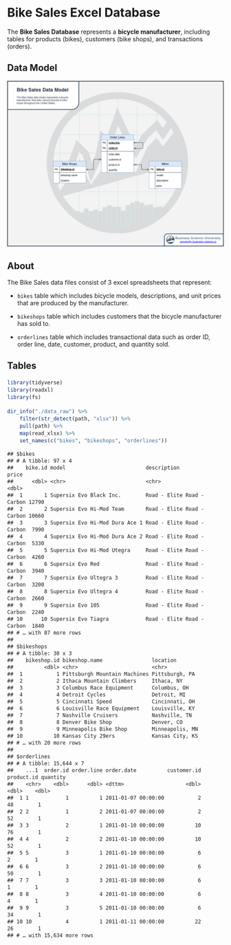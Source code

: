 Bike Sales Excel Database
================

The **Bike Sales Database** represents a **bicycle manufacturer**,
including tables for products (bikes), customers (bike shops), and
transactions (orders).

## Data Model

![](img/bike_sales_data_model.png)<!-- -->

## About

The Bike Sales data files consist of 3 excel spreadsheets that
represent:

  - `bikes` table which includes bicycle models, descriptions, and unit
    prices that are produced by the manufacturer.

  - `bikeshops` table which includes customers that the bicycle
    manufacturer has sold to.

  - `orderlines` table which includes transactional data such as order
    ID, order line, date, customer, product, and quantity sold.

## Tables

``` r
library(tidyverse)
library(readxl)
library(fs)

dir_info("./data_raw") %>%
    filter(str_detect(path, "xlsx")) %>%
    pull(path) %>%
    map(read_xlsx) %>%
    set_names(c("bikes", "bikeshops", "orderlines"))
```

    ## $bikes
    ## # A tibble: 97 x 4
    ##    bike.id model                          description                price
    ##      <dbl> <chr>                          <chr>                      <dbl>
    ##  1       1 Supersix Evo Black Inc.        Road - Elite Road - Carbon 12790
    ##  2       2 Supersix Evo Hi-Mod Team       Road - Elite Road - Carbon 10660
    ##  3       3 Supersix Evo Hi-Mod Dura Ace 1 Road - Elite Road - Carbon  7990
    ##  4       4 Supersix Evo Hi-Mod Dura Ace 2 Road - Elite Road - Carbon  5330
    ##  5       5 Supersix Evo Hi-Mod Utegra     Road - Elite Road - Carbon  4260
    ##  6       6 Supersix Evo Red               Road - Elite Road - Carbon  3940
    ##  7       7 Supersix Evo Ultegra 3         Road - Elite Road - Carbon  3200
    ##  8       8 Supersix Evo Ultegra 4         Road - Elite Road - Carbon  2660
    ##  9       9 Supersix Evo 105               Road - Elite Road - Carbon  2240
    ## 10      10 Supersix Evo Tiagra            Road - Elite Road - Carbon  1840
    ## # … with 87 more rows
    ## 
    ## $bikeshops
    ## # A tibble: 30 x 3
    ##    bikeshop.id bikeshop.name                location       
    ##          <dbl> <chr>                        <chr>          
    ##  1           1 Pittsburgh Mountain Machines Pittsburgh, PA 
    ##  2           2 Ithaca Mountain Climbers     Ithaca, NY     
    ##  3           3 Columbus Race Equipment      Columbus, OH   
    ##  4           4 Detroit Cycles               Detroit, MI    
    ##  5           5 Cincinnati Speed             Cincinnati, OH 
    ##  6           6 Louisville Race Equipment    Louisville, KY 
    ##  7           7 Nashville Cruisers           Nashville, TN  
    ##  8           8 Denver Bike Shop             Denver, CO     
    ##  9           9 Minneapolis Bike Shop        Minneapolis, MN
    ## 10          10 Kansas City 29ers            Kansas City, KS
    ## # … with 20 more rows
    ## 
    ## $orderlines
    ## # A tibble: 15,644 x 7
    ##    ...1  order.id order.line order.date          customer.id product.id quantity
    ##    <chr>    <dbl>      <dbl> <dttm>                    <dbl>      <dbl>    <dbl>
    ##  1 1            1          1 2011-01-07 00:00:00           2         48        1
    ##  2 2            1          2 2011-01-07 00:00:00           2         52        1
    ##  3 3            2          1 2011-01-10 00:00:00          10         76        1
    ##  4 4            2          2 2011-01-10 00:00:00          10         52        1
    ##  5 5            3          1 2011-01-10 00:00:00           6          2        1
    ##  6 6            3          2 2011-01-10 00:00:00           6         50        1
    ##  7 7            3          3 2011-01-10 00:00:00           6          1        1
    ##  8 8            3          4 2011-01-10 00:00:00           6          4        1
    ##  9 9            3          5 2011-01-10 00:00:00           6         34        1
    ## 10 10           4          1 2011-01-11 00:00:00          22         26        1
    ## # … with 15,634 more rows
